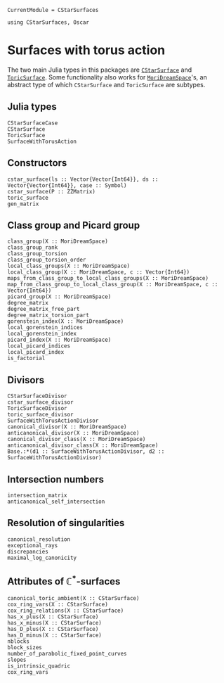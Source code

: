 ```@meta
CurrentModule = CStarSurfaces
```

```@setup oscar
using CStarSurfaces, Oscar 
```

# Surfaces with torus action

The two main Julia types in this packages are [`CStarSurface`](@ref) and
[`ToricSurface`](@ref). Some functionality also works for
[`MoriDreamSpace`](@ref)'s, an abstract type of which `CStarSurface` and
`ToricSurface` are subtypes.

## Julia types

```@docs
CStarSurfaceCase
CStarSurface
ToricSurface
SurfaceWithTorusAction
```

## Constructors 

```@docs
cstar_surface(ls :: Vector{Vector{Int64}}, ds :: Vector{Vector{Int64}}, case :: Symbol)
cstar_surface(P :: ZZMatrix)
toric_surface
gen_matrix
```

## Class group and Picard group

```@docs
class_group(X :: MoriDreamSpace)
class_group_rank
class_group_torsion
class_group_torsion_order
local_class_groups(X :: MoriDreamSpace)
local_class_group(X :: MoriDreamSpace, c :: Vector{Int64})
maps_from_class_group_to_local_class_groups(X :: MoriDreamSpace)
map_from_class_group_to_local_class_group(X :: MoriDreamSpace, c :: Vector{Int64})
picard_group(X :: MoriDreamSpace)
degree_matrix
degree_matrix_free_part
degree_matrix_torsion_part
gorenstein_index(X :: MoriDreamSpace)
local_gorenstein_indices
local_gorenstein_index
picard_index(X :: MoriDreamSpace)
local_picard_indices
local_picard_index
is_factorial
```

## Divisors

```@docs
CStarSurfaceDivisor
cstar_surface_divisor
ToricSurfaceDivisor
toric_surface_divisor
SurfaceWithTorusActionDivisor
canonical_divisor(X :: MoriDreamSpace)
anticanonical_divisor(X :: MoriDreamSpace)
canonical_divisor_class(X :: MoriDreamSpace)
anticanonical_divisor_class(X :: MoriDreamSpace)
Base.:*(d1 :: SurfaceWithTorusActionDivisor, d2 :: SurfaceWithTorusActionDivisor)
```

## Intersection numbers

```@docs
intersection_matrix
anticanonical_self_intersection
```

## Resolution of singularities

```@docs
canonical_resolution
exceptional_rays
discrepancies
maximal_log_canonicity
```

## Attributes of $\mathbb{C}^*$-surfaces

```@docs
canonical_toric_ambient(X :: CStarSurface)
cox_ring_vars(X :: CStarSurface)
cox_ring_relations(X :: CStarSurface)
has_x_plus(X :: CStarSurface)
has_x_minus(X :: CStarSurface)
has_D_plus(X :: CStarSurface)
has_D_minus(X :: CStarSurface)
nblocks
block_sizes
number_of_parabolic_fixed_point_curves
slopes
is_intrinsic_quadric
cox_ring_vars
```
